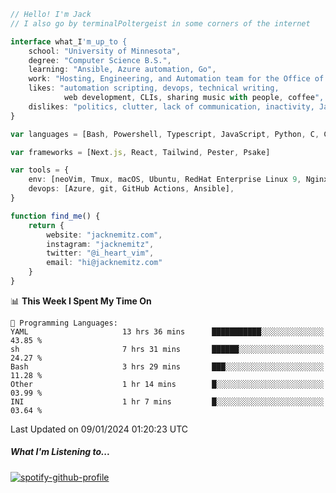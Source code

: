 ```typescript
// Hello! I'm Jack
// I also go by terminalPoltergeist in some corners of the internet

interface what_I'm_up_to {
    school: "University of Minnesota",
    degree: "Computer Science B.S.",
    learning: "Ansible, Azure automation, Go",
    work: "Hosting, Engineering, and Automation team for the Office of Information Technology at UMN",
    likes: "automation scripting, devops, technical writing,
            web development, CLIs, sharing music with people, coffee",
    dislikes: "politics, clutter, lack of communication, inactivity, Java",
}

var languages = [Bash, Powershell, Typescript, JavaScript, Python, C, C++]

var frameworks = [Next.js, React, Tailwind, Pester, Psake]

var tools = {
    env: [neoVim, Tmux, macOS, Ubuntu, RedHat Enterprise Linux 9, Nginx, DigitalOcean, Cloudflare],
    devops: [Azure, git, GitHub Actions, Ansible],
}

function find_me() {
    return {
        website: "jacknemitz.com",
        instagram: "jacknemitz",
        twitter: "@i_heart_vim",
        email: "hi@jacknemitz.com"
    }
}
```

<!--START_SECTION:waka-->
📊 **This Week I Spent My Time On** 

```text
💬 Programming Languages: 
YAML                     13 hrs 36 mins      ███████████░░░░░░░░░░░░░░   43.85 % 
sh                       7 hrs 31 mins       ██████░░░░░░░░░░░░░░░░░░░   24.27 % 
Bash                     3 hrs 29 mins       ███░░░░░░░░░░░░░░░░░░░░░░   11.28 % 
Other                    1 hr 14 mins        █░░░░░░░░░░░░░░░░░░░░░░░░   03.99 % 
INI                      1 hr 7 mins         █░░░░░░░░░░░░░░░░░░░░░░░░   03.64 % 
```


 Last Updated on 09/01/2024 01:20:23 UTC
<!--END_SECTION:waka-->

##### What I'm Listening to...

[![spotify-github-profile](https://spotify-github-profile.vercel.app/api/view?uid=jack.nemitz&cover_image=true&show_offline=true&bar_color=53b14f&bar_color_cover=false&background_color=121212FF)](https://spotify-github-profile.vercel.app/api/view?uid=jack.nemitz&redirect=true)

